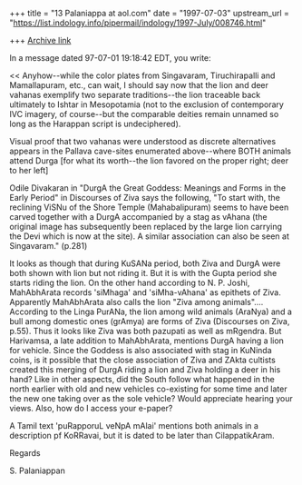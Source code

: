 +++
title = "13 Palaniappa at aol.com"
date = "1997-07-03"
upstream_url = "https://list.indology.info/pipermail/indology/1997-July/008746.html"

+++
[Archive link](https://list.indology.info/pipermail/indology/1997-July/008746.html)

In a message dated 97-07-01 19:18:42 EDT, you write:

<< Anyhow--while the color plates from Singavaram, Tiruchirapalli and
 Mamallapuram, etc., can wait, I should say now that the lion and deer
 vahanas exemplify two separate traditions--the lion traceable back
 ultimately to Ishtar in Mesopotamia (not to the exclusion of contemporary
 IVC imagery, of course--but the comparable deities remain unnamed so long
 as the Harappan script is undeciphered).

 Visual proof that two vahanas were understood as discrete alternatives
 appears in the Pallava cave-sites enumerated above--where BOTH animals
 attend Durga [for what its worth--the lion favored on the proper right;
 deer to her left]
  >>
Odile Divakaran in "DurgA the Great Goddess: Meanings and Forms in the Early
Period" in Discourses of Ziva says the following, "To start with, the
reclining ViSNu of the Shore Temple (Mahabalipuram) seems to have been carved
together with a DurgA accompanied by a stag as vAhana (the original image has
subsequently been replaced by the large lion carrying the Devi which is now
at the site). A similar association can also be seen at Singavaram." (p.281)

It looks as though that during KuSANa period, both Ziva and DurgA were both
shown with lion but not riding it. But it is with the Gupta period she starts
riding the lion. On the other hand according to N. P. Joshi, MahAbhArata
records 'siMhaga' and 'siMha-vAhana' as epithets of Ziva. Apparently
MahAbhArata also calls the lion "Ziva among animals".... According to the
Linga PurANa, the lion among wild animals (AraNya) and a bull among domestic
ones (grAmya) are forms of Ziva (Discourses on Ziva, p.55). Thus it looks
like Ziva was both pazupati as well as mRgendra. But Harivamsa, a late
addition to MahAbhArata, mentions DurgA having a lion for vehicle. Since the
Goddess is also associated with stag in KuNinda coins, is it possible that
the close association of Ziva and ZAkta cultists created this merging of
DurgA riding a lion and Ziva holding a deer in his hand? Like in other
aspects, did the South follow what happened in the north earlier with old and
new vehicles co-existing for some time and later the new one taking over as
the sole vehicle?  Would appreciate hearing your views. Also, how do  I
access your e-paper?

A Tamil text 'puRapporuL veNpA mAlai' mentions both animals in a description
pf KoRRavai, but it is dated to be later than CilappatikAram.


Regards

S. Palaniappan




